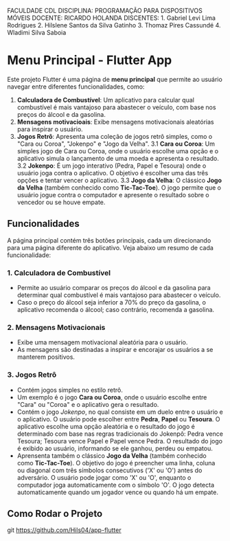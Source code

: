 FACULDADE CDL
DISCIPLINA: PROGRAMAÇÃO PARA DISPOSITIVOS MÓVEIS
DOCENTE: RICARDO HOLANDA
DISCENTES: 1. Gabriel Levi Lima Rodrigues
	   2. Hilslene Santos da Silva Gatinho
	   3. Thomaz Pires Cassundé
	   4. Wladimi Silva Saboia


# Menu Principal - Flutter App

Este projeto Flutter é uma página de **menu principal** que permite ao usuário navegar entre diferentes funcionalidades, como:

1. **Calculadora de Combustível**: Um aplicativo para calcular qual combustível é mais vantajoso para abastecer o veículo, com base nos preços do álcool e da gasolina.
2. **Mensagens motivacioais**: Exibe mensagens motivacionais aleatórias para inspirar o usuário.
3. **Jogos Retrô**: Apresenta uma coleção de jogos retrô simples, como o "Cara ou Coroa", "Jokenpo" e "Jogo da Velha".
3.1 **Cara ou Coroa**: Um simples jogo de Cara ou Coroa, onde o usuário escolhe uma opção e o aplicativo simula o lançamento de uma moeda e apresenta o resultado.
3.2 **Jokenpo**: É um jogo interativo (Pedra, Papel e Tesoura) onde o usuário joga contra o aplicativo. O objetivo é escolher uma das três opções e tentar vencer o aplicativo.
3.3 **Jogo da Velha**: O clássico **Jogo da Velha** (também conhecido como **Tic-Tac-Toe**). O jogo permite que o usuário jogue contra o computador e apresente o resultado sobre o vencedor ou se houve empate.



## Funcionalidades

A página principal contém três botões principais, cada um direcionando para uma página diferente do aplicativo. Veja abaixo um resumo de cada funcionalidade:

### 1. **Calculadora de Combustível**
- Permite ao usuário comparar os preços do álcool e da gasolina para determinar qual combustível é mais vantajoso para abastecer o veículo.
- Caso o preço do álcool seja inferior a 70% do preço da gasolina, o aplicativo recomenda o álcool; caso contrário, recomenda a gasolina.

### 2. **Mensagens Motivacionais**
- Exibe uma mensagem motivacional aleatória para o usuário.
- As mensagens são destinadas a inspirar e encorajar os usuários a se manterem positivos.

### 3. **Jogos Retrô**
- Contém jogos simples no estilo retrô.
- Um exemplo é o jogo **Cara ou Coroa**, onde o usuário escolhe entre "Cara" ou "Coroa" e o aplicativo gera o resultado.
- Contém o jogo *Jokenpo*, no qual consiste em um duelo entre o usuário e o aplicativo. O usuário pode escolher entre **Pedra**, **Papel** ou **Tesoura**. O aplicativo escolhe uma opção aleatória e o resultado do jogo é determinado com base nas regras tradicionais do Jokenpô: Pedra vence Tesoura; Tesoura vence Papel e Papel vence Pedra. O resultado do jogo é exibido ao usuário, informando se ele ganhou, perdeu ou empatou.
- Aprensenta também o clássico **Jogo da Velha** (também conhecido como **Tic-Tac-Toe**). O objetivo do jogo é preencher uma linha, coluna ou diagonal com três símbolos consecutivos ('X' ou 'O') antes do adversário. O usuário pode jogar como 'X' ou 'O', enquanto o computador joga automaticamente com o símbolo 'O'. O jogo detecta automaticamente quando um jogador vence ou quando há um empate.


## Como Rodar o Projeto


   git https://github.com/Hils04/app-flutter



